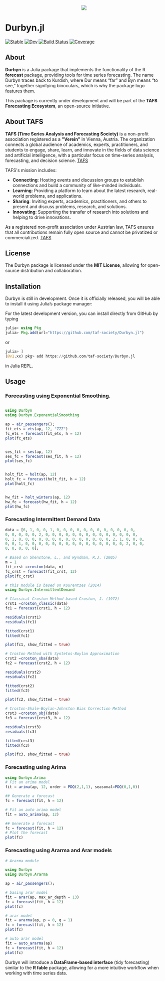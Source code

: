 <div align="center">
<img src="docs/src/assets/logo.png"/>
</div>

# Durbyn.jl

[![Stable](https://img.shields.io/badge/docs-stable-blue.svg)](https://taf-society.github.io/Durbyn.jl/stable/) [![Dev](https://img.shields.io/badge/docs-dev-blue.svg)](https://taf-society.github.io/Durbyn.jl/dev/) [![Build Status](https://github.com/taf-society/Durbyn.jl/actions/workflows/CI.yml/badge.svg?branch=main)](https://github.com/taf-society/Durbyn.jl/actions/workflows/CI.yml?query=branch%3Amain) [![Coverage](https://codecov.io/gh/taf-society/Durbyn.jl/branch/main/graph/badge.svg)](https://codecov.io/gh/taf-society/Durbyn.jl)

## About

**Durbyn** is a Julia package that implements the functionality of the R **forecast** package, providing tools for time series forecasting. The name Durbyn traces back to Kurdish, where Dur means “far” and Byn means “to see,” together signifying binoculars, which is why the package logo features them.

This package is currently under development and will be part of the **TAFS Forecasting Ecosystem**, an open-source initiative.

## About TAFS

**TAFS (Time Series Analysis and Forecasting Society)** is a non-profit association registered as a **"Verein"** in Vienna, Austria. The organization connects a global audience of academics, experts, practitioners, and students to engage, share, learn, and innovate in the fields of data science and artificial intelligence, with a particular focus on time-series analysis, forecasting, and decision science. [TAFS](https://taf-society.org/)

TAFS's mission includes:

-   **Connecting**: Hosting events and discussion groups to establish connections and build a community of like-minded individuals.
-   **Learning**: Providing a platform to learn about the latest research, real-world problems, and applications.
-   **Sharing**: Inviting experts, academics, practitioners, and others to present and discuss problems, research, and solutions.
-   **Innovating**: Supporting the transfer of research into solutions and helping to drive innovations.

As a registered non-profit association under Austrian law, TAFS ensures that all contributions remain fully open source and cannot be privatized or commercialized. [TAFS](https://taf-society.org/)

## License

The Durbyn package is licensed under the **MIT License**, allowing for open-source distribution and collaboration.

## Installation

Durbyn is still in development. Once it is officially released, you will be able to install it using Julia’s package manager:

For the latest development version, you can install directly from GitHub by typing

``` julia
julia> using Pkg
julia> Pkg.add(url="https://github.com/taf-society/Durbyn.jl")
```

or 

```julia
julia> ]
(@v1.xx) pkg> add https://github.com/taf-society/Durbyn.jl
```

in Julia REPL.

## Usage

### Forecasting using Exponential Smoothing.

``` julia

using Durbyn
using Durbyn.ExponentialSmoothing

ap = air_passengers();
fit_ets = ets(ap, 12, "ZZZ")
fc_ets = forecast(fit_ets, h = 12)
plot(fc_ets)


ses_fit = ses(ap, 12)
ses_fc = forecast(ses_fit, h = 12)
plot(ses_fc)


holt_fit = holt(ap, 12)
holt_fc = forecast(holt_fit, h = 12)
plot(holt_fc)


hw_fit = holt_winters(ap, 12)
hw_fc = forecast(hw_fit, h = 12)
plot(hw_fc)
```

### Forecasting Intermittent Demand Data

``` julia
data = [6, 1, 0, 0, 1, 0, 0, 0, 0, 0, 0, 0, 0, 0, 0, 0, 0,
0, 0, 0, 0, 0, 2, 0, 0, 0, 0, 0, 0, 0, 0, 0, 0, 0, 0, 0, 0,
0, 1, 0, 0, 0, 0, 0, 0, 0, 0, 0, 0, 0, 0, 0, 0, 2, 1, 0, 0, 0,
0, 0, 1, 0, 0, 0, 0, 0, 0, 0, 0, 0, 0, 0, 0, 0, 0, 0, 2, 0, 0, 
0, 0, 0, 0, 0];

# Based on Shenstone, L., and Hyndman, R.J. (2005)
m = 1
fit_crst =croston(data, m)
fc_crst = forecast(fit_crst, 12)
plot(fc_crst)

# this module is based on Kourentzes (2014)
using Durbyn.IntermittentDemand

# Classical Croston Method based Croston, J. (1972) 
crst1 =croston_classic(data)
fc1 = forecast(crst1, h = 12)

residuals(crst1)
residuals(fc1)

fitted(crst1)
fitted(fc1)

plot(fc1, show_fitted = true)

# Croston Method with Syntetos-Boylan Approximation
crst2 =croston_sba(data)
fc2 = forecast(crst2, h = 12)

residuals(crst2)
residuals(fc2)

fitted(crst2)
fitted(fc2)

plot(fc2, show_fitted = true)

# Croston-Shale-Boylan-Johnston Bias Correction Method
crst3 =croston_sbj(data)
fc3 = forecast(crst3, h = 12)

residuals(crst3)
residuals(fc3)

fitted(crst3)
fitted(fc3)

plot(fc3, show_fitted = true)
```

### Forecasting using Arima

``` julia
using Durbyn.Arima
# Fit an arima model
fit = arima(ap, 12, order = PDQ(2,1,1), seasonal=PDQ(0,1,0))

## Generate a forecast
fc = forecast(fit, h = 12)

# Fit an auto arima model
fit = auto_arima(ap, 12)

## Generate a forecast
fc = forecast(fit, h = 12)
# Plot the forecast
plot(fc)
```

### Forecasting using Ararma and Arar models

``` julia
# Ararma module

using Durbyn
using Durbyn.Ararma

ap = air_passengers();

# basing arar model
fit = arar(ap, max_ar_depth = 13)
fc = forecast(fit, h = 12)
plot(fc)

# arar model
fit = ararma(ap, p = 0, q = 1)
fc = forecast(fit, h = 12)
plot(fc)

# auto arar model
fit = auto_ararma(ap)
fc = forecast(fit, h = 12)
plot(fc)
```

Durbyn will introduce a **DataFrame-based interface** (tidy forecasting) similar to the **R fable** package, allowing for a more intuitive workflow when working with time series data.